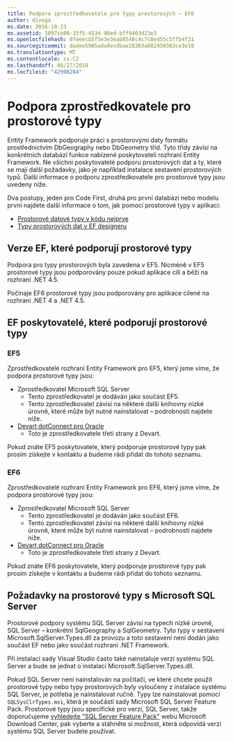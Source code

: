 ```yaml
---
title: Podpora zprostředkovatele pro typy prostorových – EF6
author: divega
ms.date: 2016-10-23
ms.assetid: 1097cb00-15f5-453d-90ed-bff9403d23e3
ms.openlocfilehash: 07eeecb5f5e3e3eab8548c4c7c0ed55c5ffb4f31
ms.sourcegitcommit: dadee5905ada9ecdbae28363a682950383ce3e10
ms.translationtype: MT
ms.contentlocale: cs-CZ
ms.lasthandoff: 08/27/2018
ms.locfileid: "42998284"
---
```

# <a name="provider-support-for-spatial-types"></a>Podpora zprostředkovatele pro prostorové typy
Entity Framework podporuje práci s prostorovými daty formátu prostřednictvím DbGeography nebo DbGeometry tříd. Tyto třídy závisí na konkrétních databází funkce nabízené poskytovateli rozhraní Entity Framework. Ne všichni poskytovatelé podporu prostorových dat a ty, které se mají další požadavky, jako je například instalace sestavení prostorových typů. Další informace o podporu zprostředkovatele pro prostorové typy jsou uvedeny níže.  

Dva postupy, jeden pro Code First, druhá pro první databázi nebo modelu první najdete další informace o tom, jak pomocí prostorové typy v aplikaci:  

- [Prostorové datové typy v kódu nejprve](~/ef6/modeling/code-first/data-types/spatial.md)  
- [Typy prostorových dat v EF designeru](~/ef6/modeling/designer/data-types/spatial.md)  

## <a name="ef-releases-that-support-spatial-types"></a>Verze EF, které podporují prostorové typy  

Podpora pro typy prostorových byla zavedena v EF5. Nicméně v EF5 prostorové typy jsou podporovány pouze pokud aplikace cílí a běží na rozhraní .NET 4.5.  

Počínaje EF6 prostorové typy jsou podporovány pro aplikace cílené na rozhraní .NET 4 a .NET 4.5.  

## <a name="ef-providers-that-support-spatial-types"></a>EF poskytovatelé, které podporují prostorové typy  

### <a name="ef5"></a>EF5  

Zprostředkovatelé rozhraní Entity Framework pro EF5, který jsme víme, že podpora prostorové typy jsou:  

- Zprostředkovatel Microsoft SQL Server  
    - Tento zprostředkovatel je dodáván jako součást EF5.  
    - Tento zprostředkovatel závisí na některé další knihovny nízké úrovně, které může být nutné nainstalovat – podrobnosti najdete níže.  
- [Devart dotConnect pro Oracle](http://www.devart.com/dotconnect/oracle/)  
    - Toto je zprostředkovatele třetí strany z Devart.  

Pokud znáte EF5 poskytovatele, který podporuje prostorové typy pak prosím získejte v kontaktu a budeme rádi přidat do tohoto seznamu.  

### <a name="ef6"></a>EF6  

Zprostředkovatelé rozhraní Entity Framework pro EF6, který jsme víme, že podpora prostorové typy jsou:  

- Zprostředkovatel Microsoft SQL Server  
    - Tento zprostředkovatel je dodáván jako součást EF6.  
    - Tento zprostředkovatel závisí na některé další knihovny nízké úrovně, které může být nutné nainstalovat – podrobnosti najdete níže.  
- [Devart dotConnect pro Oracle](http://www.devart.com/dotconnect/oracle/)  
    - Toto je zprostředkovatele třetí strany z Devart.  

Pokud znáte EF6 poskytovatele, který podporuje prostorové typy pak prosím získejte v kontaktu a budeme rádi přidat do tohoto seznamu.  

## <a name="prerequisites-for-spatial-types-with-microsoft-sql-server"></a>Požadavky na prostorové typy s Microsoft SQL Server  

Prostorové podpory systému SQL Server závisí na typech nízké úrovně, SQL Server – konkrétní SqlGeography a SqlGeometry. Tyto typy v sestavení Microsoft.SqlServer.Types.dll za provozu a toto sestavení není dodán jako součást EF nebo jako součást rozhraní .NET Framework.  

Při instalaci sady Visual Studio často také nainstaluje verzi systému SQL Server a bude se jednat o instalaci Microsoft.SqlServer.Types.dll.  

Pokud SQL Server není nainstalován na počítači, ve které chcete použít prostorové typy nebo typy prostorových byly vyloučeny z instalace systému SQL Server, je potřeba je nainstalovat ručně. Typy lze nainstalovat pomocí `SQLSysClrTypes.msi`, která je součástí sady Microsoft SQL Server Feature Pack. Prostorové typy jsou specifické pro verzi, SQL Server, takže doporučujeme [vyhledejte "SQL Server Feature Pack"](https://www.microsoft.com/en-us/search/result.aspx?q=sql+server+feature+pack) webu Microsoft Download Center, pak vyberte a stáhněte si možnost, která odpovídá verzi systému SQL Server budete používat.
